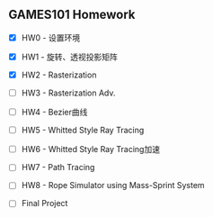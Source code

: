 ## GAMES101 Homework

- [x] HW0 - 设置环境 
- [x] HW1 - 旋转、透视投影矩阵
- [x] HW2 - Rasterization
- [ ] HW3 - Rasterization Adv. 
- [ ] HW4 - Bezier曲线
- [ ] HW5 - Whitted Style Ray Tracing
- [ ] HW6 - Whitted Style Ray Tracing加速 
- [ ] HW7 - Path Tracing 
- [ ] HW8 - Rope Simulator using Mass-Sprint System
- [ ] Final Project

